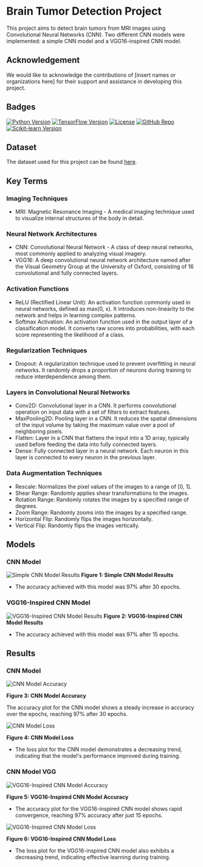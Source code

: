 # Brain Tumor Detection Project

This project aims to detect brain tumors from MRI images using Convolutional Neural Networks (CNN). Two different CNN models were implemented: a simple CNN model and a VGG16-inspired CNN model.

## Acknowledgement
We would like to acknowledge the contributions of [insert names or organizations here] for their support and assistance in developing this project.

## Badges
[![Python Version](https://img.shields.io/badge/python-3.8.18-blue.svg)](https://www.python.org/downloads/)
[![TensorFlow Version](https://img.shields.io/badge/tensorflow-2.9.1-orange.svg)](https://www.tensorflow.org/)
[![License](https://img.shields.io/badge/license-MIT-green.svg)](https://opensource.org/licenses/MIT)
[![GitHub Repo](https://img.shields.io/badge/github-repo-blueviolet.svg)](https://github.com/yourusername/your-repo)
[![Scikit-learn Version](https://img.shields.io/badge/scikit--learn-1.4-yellowgreen.svg)](https://scikit-learn.org/)

## Dataset
The dataset used for this project can be found [here](https://www.kaggle.com/datasets/masoudnickparvar/brain-tumor-mri-dataset/data).



## Key Terms
### Imaging Techniques
- MRI: Magnetic Resonance Imaging - A medical imaging technique used to visualize internal structures of the body in detail.

### Neural Network Architectures
- CNN: Convolutional Neural Network - A class of deep neural networks, most commonly applied to analyzing visual imagery.
- VGG16: A deep convolutional neural network architecture named after the Visual Geometry Group at the University of Oxford, consisting of 16 convolutional and fully connected layers.

### Activation Functions
- ReLU (Rectified Linear Unit): An activation function commonly used in neural networks, defined as max(0, x). It introduces non-linearity to the network and helps in learning complex patterns.
- Softmax Activation: An activation function used in the output layer of a classification model. It converts raw scores into probabilities, with each score representing the likelihood of a class.

### Regularization Techniques
- Dropout: A regularization technique used to prevent overfitting in neural networks. It randomly drops a proportion of neurons during training to reduce interdependence among them.

### Layers in Convolutional Neural Networks
- Conv2D: Convolutional layer in a CNN. It performs convolutional operation on input data with a set of filters to extract features.
- MaxPooling2D: Pooling layer in a CNN. It reduces the spatial dimensions of the input volume by taking the maximum value over a pool of neighboring pixels.
- Flatten: Layer in a CNN that flattens the input into a 1D array, typically used before feeding the data into fully connected layers.
- Dense: Fully connected layer in a neural network. Each neuron in this layer is connected to every neuron in the previous layer.

### Data Augmentation Techniques
- Rescale: Normalizes the pixel values of the images to a range of [0, 1].
- Shear Range: Randomly applies shear transformations to the images.
- Rotation Range: Randomly rotates the images by a specified range of degrees.
- Zoom Range: Randomly zooms into the images by a specified range.
- Horizontal Flip: Randomly flips the images horizontally.
- Vertical Flip: Randomly flips the images vertically.

## Models
### CNN Model
![Simple CNN Model Results](/images/m1_model.png)
**Figure 1: Simple CNN Model Results**
- The accuracy achieved with this model was 97% after 30 epochs.

### VGG16-Inspired CNN Model
![VGG16-Inspired CNN Model Results](/images/m2_model.png)
**Figure 2: VGG16-Inspired CNN Model Results**
- The accuracy achieved with this model was 97% after 15 epochs.

## Results

### CNN Model
![CNN Model Accuracy](/images/m1_acc.png)

**Figure 3: CNN Model Accuracy**

The accuracy plot for the CNN model shows a steady increase in accuracy over the epochs, reaching 97% after 30 epochs.

![CNN Model Loss](/images/m1_loss.png)

**Figure 4: CNN Model Loss**

- The loss plot for the CNN model demonstrates a decreasing trend, indicating that the model's performance improved during training.

### CNN Model VGG
![VGG16-Inspired CNN Model Accuracy](/images/m2_acc.png)

**Figure 5: VGG16-Inspired CNN Model Accuracy**

- The accuracy plot for the VGG16-inspired CNN model shows rapid convergence, reaching 97% accuracy after just 15 epochs.

![VGG16-Inspired CNN Model Loss](/images/m2_loss.png)

**Figure 6: VGG16-Inspired CNN Model Loss**

- The loss plot for the VGG16-inspired CNN model also exhibits a decreasing trend, indicating effective learning during training.
